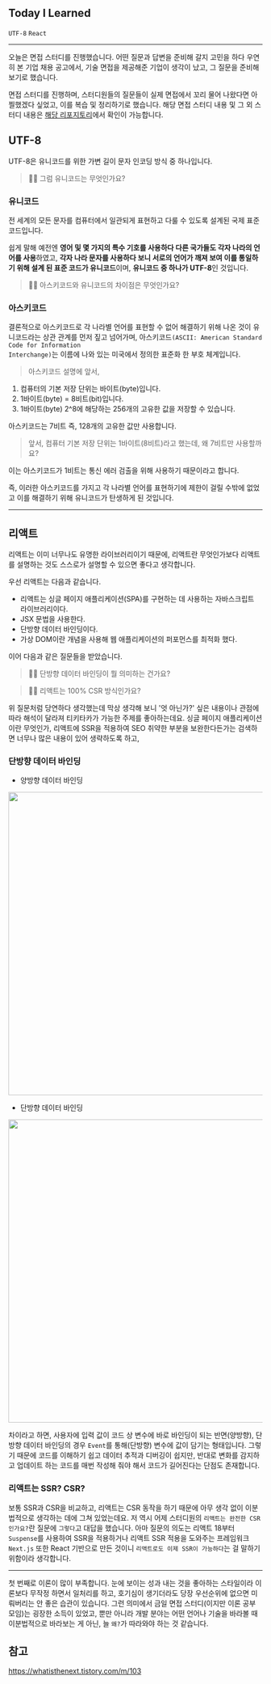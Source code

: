 ## Today I Learned

<code>UTF-8</code> <code>React</code>

---

오늘은 면접 스터디를 진행했습니다. 어떤 질문과 답변을 준비해 갈지 고민을 하다 우연히 본 기업 채용 공고에서, 기술 면접을 제공해준 기업이 생각이 났고, 그 질문을 준비해 보기로 했습니다.

면접 스터디를 진행하며, 스터디원들의 질문들이 실제 면접에서 꼬리 물어 나왔다면 아찔했겠다 싶었고, 이를 복습 및 정리하기로 했습니다. 해당 면접 스터디 내용 및 그 외 스터디 내용은 [해당 리포지토리](https://github.com/BaikSeungJeon/Interview)에서 확인이 가능합니다.

## UTF-8

UTF-8은 유니코드를 위한 가변 길이 문자 인코딩 방식 중 하나입니다.

> 🙋‍♂️ 그럼 유니코드는 무엇인가요?

### 유니코드 

전 세계의 모든 문자를 컴퓨터에서 일관되게 표현하고 다룰 수 있도록 설계된 국제 표준 코드입니다.

쉽게 말해 예전엔 **영어 및 몇 가지의 특수 기호를 사용하다 다른 국가들도 각자 나라의 언어를 사용**하였고, **각자 나라 문자를 사용하다 보니 서로의 언어가 깨져 보여 이를 통일하기 위해 설계 된 표준 코드가 유니코드**이며, **유니코드 중 하나가 UTF-8**인 것입니다.

> 🙋‍♂️ 아스키코드와 유니코드의 차이점은 무엇인가요?

### 아스키코드

결론적으로 아스키코드로 각 나라별 언어를 표현할 수 없어 해결하기 위해 나온 것이 유니코드라는 상관 관계를 먼저 짚고 넘어가며, 아스키코드<code>(ASCII: American Standard Code for Information Interchange)</code>는 이름에 나와 있는 미국에서 정의한 표준화 한 부호 체계입니다.

> 아스키코드 설명에 앞서,

1. 컴퓨터의 기본 저장 단위는 바이트(byte)입니다.
2. 1바이트(byte) = 8비트(bit)입니다.
3. 1바이트(byte) 2^8에 해당하는 256개의 고유한 값을 저장할 수 있습니다.

아스키코드는 7비트 즉, 128개의 고유한 값만 사용합니다.

> 앞서, 컴퓨터 기본 저장 단위는 1바이트(8비트)라고 했는데, 왜 7비트만 사용할까요?

이는 아스키코드가 1비트는 통신 에러 검출을 위해 사용하기 때문이라고 합니다.

즉, 이러한 아스키코드를 가지고 각 나라별 언어를 표현하기에 제한이 걸릴 수밖에 없었고 이를 해결하기 위해 유니코드가 탄생하게 된 것입니다.

---

## 리액트

리액트는 이미 너무나도 유명한 라이브러리이기 때문에, 리액트란 무엇인가보다 리액트를 설명하는 것도 스스로가 설명할 수 있으면 좋다고 생각합니다.

우선 리액트는 다음과 같습니다.

- 리액트는 싱글 페이지 애플리케이션(SPA)를 구현하는 데 사용하는 자바스크립트 라이브러리이다.
- JSX 문법을 사용한다.
- 단방향 데이터 바인딩이다.
- 가상 DOM이란 개념을 사용해 웹 애플리케이션의 퍼포먼스를 최적화 했다.

이어 다음과 같은 질문들을 받았습니다.

> 🙋‍♂️ 단방향 데이터 바인딩이 뭘 의미하는 건가요?

> 🙋‍♂️ 리액트는 100% CSR 방식인가요?

위 질문처럼 당연하다 생각했는데 막상 생각해 보니 '엇 아닌가?' 싶은 내용이나 관점에 따라 해석이 달라져 티키타카가 가능한 주제를 좋아하는데요. 싱글 페이지 애플리케이션이란 무엇인가, 리액트에 SSR을 적용하여 SEO 취약한 부분을 보완한다든가는 검색하면 너무나 많은 내용이 있어 생략하도록 하고, 

### 단방향 데이터 바인딩

- 양방향 데이터 바인딩
<img src='https://velog.velcdn.com/images/veklog/post/5392d015-14d2-4542-9d0c-312876d33a2d/image.png' width='600'>

- 단방향 데이터 바인딩
<img src='https://velog.velcdn.com/images/veklog/post/eabbe8f1-3a1b-4ce8-b42d-3bc150fb4de9/image.png' width='600'>

차이라고 하면, 사용자에 입력 값이 코드 상 변수에 바로 바인딩이 되는 반면(양방향), 단방향 데이터 바인딩의 경우 <code>Event</code>를 통해(단방향) 변수에 값이 담기는 형태입니다. 그렇기 때문에 코드를 이해하기 쉽고 데이터 추적과 디버깅이 쉽지만, 반대로 변화를 감지하고 업데이트 하는 코드를 매번 작성해 줘야 해서 코드가 길어진다는 단점도 존재합니다.

### 리액트는 SSR? CSR?

보통 SSR과 CSR을 비교하고, 리액트는 CSR 동작을 하기 때문에 아무 생각 없이 이분법적으로 생각하는 데에 그쳐 있었는데요. 저 역시 어제 스터디원의 <code>리액트는 완전한 CSR인가요?</code>란 질문에 <code>그렇다</code>고 대답을 했습니다. 아마 질문의 의도는 리액트 18부터 <code>Suspense</code>를 사용하여 SSR을 적용하거나 리액트 SSR 적용을 도와주는 프레임워크 <code>Next.js</code> 또한 React 기반으로 만든 것이니 <code>리액트로도 이제 SSR이 가능하다</code>는 걸 말하기 위함이라 생각합니다.

---

첫 번째로 이론이 많이 부족합니다. 눈에 보이는 성과 내는 것을 좋아하는 스타일이라 이론보다 무작정 하면서 일처리를 하고, 호기심이 생기더라도 당장 우선순위에 없으면 미뤄버리는 안 좋은 습관이 있습니다. 그런 의미에서 금일 면접 스터디(이지만 이론 공부 모임)는 굉장한 소득이 있었고, 뿐만 아니라 개발 분야는 어떤 언어나 기술을 바라볼 때 이분법적으로 바라보는 게 아닌, 늘 <code>왜?</code>가 따라와야 하는 것 같습니다.

## 참고

https://whatisthenext.tistory.com/m/103